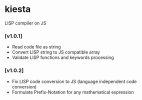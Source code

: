 # kiesta
LISP compiler on JS

### [v1.0.1]
- Read code file as string
- Convert LISP string to JS compatible array
- Validate LISP functions and keywords processing

### [v1.0.2]
- Fix LISP code conversion to JS (language independent code conversion)
- Formulate Prefix-Notation for any mathematical expression